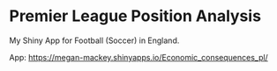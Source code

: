 # Premier League Position Analysis

My Shiny App for Football (Soccer) in England. 

App: https://megan-mackey.shinyapps.io/Economic_consequences_pl/